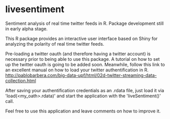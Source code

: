 # livesentiment

Sentiment analysis of real time twitter feeds in R.
Package development still in early alpha stage. 

This R package provides an interactive user interface based on Shiny for analyzing the polarity of real time twitter feeds.

Pre-loading a twitter oauth (and therefore having a twitter account) is necessary prior to being able to use this package.
A tutorial on how to set up the twitter oauth is going to be added soon.
Meanwhile, follow this link to an excellent manual on how to load your twitter authentification in R.
http://pablobarbera.com/big-data-upf/html/02d-twitter-streaming-data-collection.html

After saving your authentification credentials as an .rdata file, just load it via 'load(<my_oath>.rdata)' and start the application with the 'liveSentiment()' call.

Feel free to use this application and leave comments on how to improve it.
